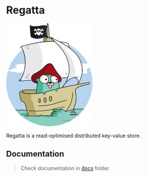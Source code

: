 # Regatta

![logo](logo.jpg)

Regatta is a read-optimised distributed key-value store.

## Documentation
> Check documentation in [docs](docs) folder.
